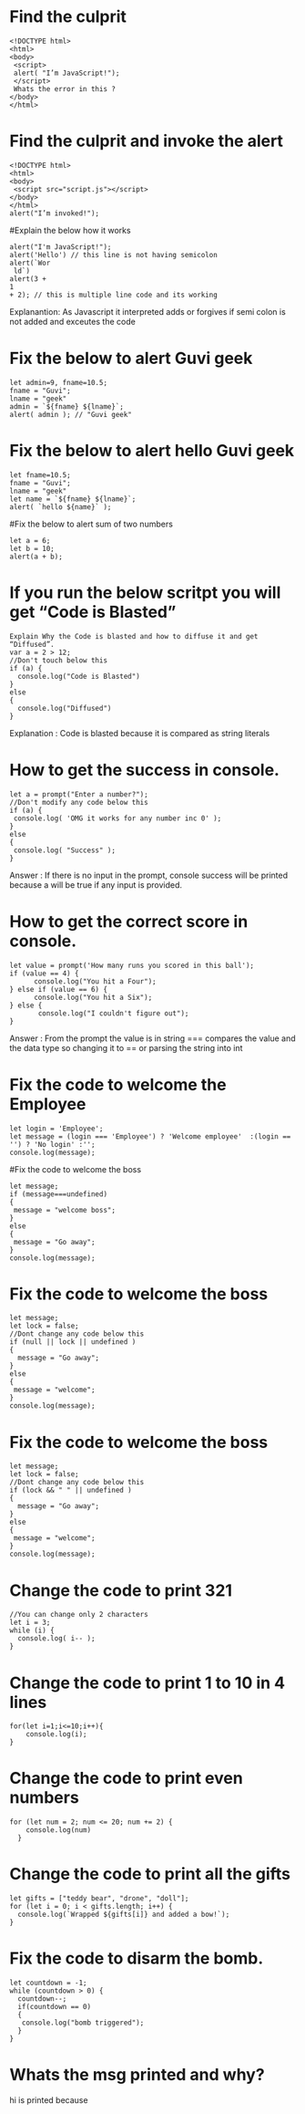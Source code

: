 # Find the culprit
```
<!DOCTYPE html>
<html>
<body>
 <script>
 alert( "I’m JavaScript!");
 </script>
 Whats the error in this ?
</body>
</html>
```

# Find the culprit and invoke the alert
```
<!DOCTYPE html>
<html>
<body>
 <script src="script.js"></script>
</body>
</html>
alert("I’m invoked!");
```

#Explain the below how it works
```
alert("I'm JavaScript!");
alert('Hello') // this line is not having semicolon
alert(`Wor
 ld`)
alert(3 +
1
+ 2); // this is multiple line code and its working
```

Explanantion: As Javascript it interpreted adds or forgives if semi colon is not added and exceutes the code

# Fix the below to alert Guvi geek
```
let admin=9, fname=10.5; 
fname = "Guvi";
lname = "geek"
admin = `${fname} ${lname}`;
alert( admin ); // "Guvi geek"
```

# Fix the below to alert hello Guvi geek
```
let fname=10.5; 
fname = "Guvi";
lname = "geek"
let name = `${fname} ${lname}`;
alert( `hello ${name}` );
```

#Fix the below to alert sum of two numbers
```
let a = 6;
let b = 10;
alert(a + b);
```

# If you run the below scritpt you will get “Code is Blasted”
```
Explain Why the Code is blasted and how to diffuse it and get “Diffused”.
var a = 2 > 12;
//Don't touch below this
if (a) {
  console.log("Code is Blasted")
}
else
{
  console.log("Diffused") 
}
```
Explanation : Code is blasted because it is compared as string literals

# How to get the success in console.
```
let a = prompt("Enter a number?");
//Don't modify any code below this
if (a) {
 console.log( 'OMG it works for any number inc 0' );
}
else
{
 console.log( "Success" );
}
```

Answer : If there is no input in the prompt, console success will be printed because a will be true if any input is provided.

# How to get the correct score in console.
```
let value = prompt('How many runs you scored in this ball');
if (value == 4) {
      console.log("You hit a Four");
} else if (value == 6) {
      console.log("You hit a Six");
} else {
       console.log("I couldn't figure out");
}
```

Answer : From the prompt the value is in string === compares the value and the data type so changing it to == or parsing the string into int 

# Fix the code to welcome the Employee
```
let login = 'Employee';
let message = (login === 'Employee') ? 'Welcome employee'  :(login == '') ? 'No login' :'';
console.log(message);
```

#Fix the code to welcome the boss
```
let message;
if (message===undefined)
{
 message = "welcome boss";
}
else
{
 message = "Go away";
}
console.log(message);
```

# Fix the code to welcome the boss
```
let message;
let lock = false;
//Dont change any code below this 
if (null || lock || undefined )
{
  message = "Go away";
}
else
{
 message = "welcome";
}
console.log(message);
```

# Fix the code to welcome the boss
```
let message;
let lock = false;
//Dont change any code below this
if (lock && " " || undefined )
{
  message = "Go away";
}
else
{
 message = "welcome";
}
console.log(message);
```

# Change the code to print 321
```
//You can change only 2 characters
let i = 3;
while (i) {
  console.log( i-- );
}
```

# Change the code to print 1 to 10 in 4 lines
```
for(let i=1;i<=10;i++){
    console.log(i);
}
```
                       
# Change the code to print even numbers
```
for (let num = 2; num <= 20; num += 2) {
    console.log(num)
  }
```

# Change the code to print all the gifts
```
let gifts = ["teddy bear", "drone", "doll"];
for (let i = 0; i < gifts.length; i++) {
  console.log(`Wrapped ${gifts[i]} and added a bow!`);
}
```
                                 
# Fix the code to disarm the bomb.
```
let countdown = -1;
while (countdown > 0) {
  countdown--;
  if(countdown == 0)
  {
   console.log("bomb triggered");
  }
}
```

# Whats the msg printed and why?
  hi is printed because
                                 
                                 
